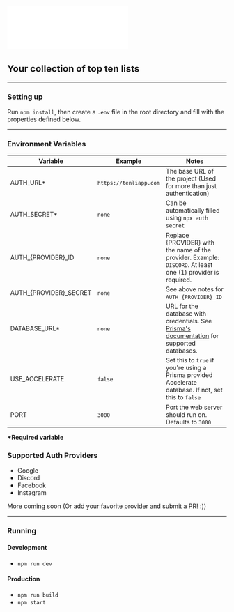 <img src="https://raw.githubusercontent.com/bendevnull/Tenli/refs/heads/master/public/tenli-light.svg" height=100/>

## Your collection of top ten lists
------

### Setting up
Run `npm install`, then create a `.env` file in the root directory and fill with the properties defined below.

------

### Environment Variables

| Variable               | Example                | Notes                                                                                                        |
| ---------------------- | ---------------------- | ------------------------------------------------------------------------------------------------------------ |
| AUTH_URL*              | `https://tenliapp.com` | The base URL of the project (Used for more than just authentication)                                         |
| AUTH_SECRET*           | `none`                 | Can be automatically filled using `npx auth secret`                                                          |
| AUTH_{PROVIDER}_ID     | `none`                 | Replace {PROVIDER} with the name of the provider. Example: `DISCORD`. At least one (1) provider is required. |
| AUTH_{PROVIDER}_SECRET | `none`                 | See above notes for `AUTH_{PROVIDER}_ID`                                                                     |
| DATABASE_URL*          | `none`                 | URL for the database with credentials. See [Prisma's documentation](https://www.prisma.io/docs/getting-started) for supported databases. |
| USE_ACCELERATE         | `false`                | Set this to `true` if you're using a Prisma provided Accelerate database. If not, set this to `false`        |
| PORT                   | `3000`                 | Port the web server should run on. Defaults to `3000`                                                        |

**\*Required variable**

### Supported Auth Providers
* Google
* Discord
* Facebook
* Instagram

More coming soon (Or add your favorite provider and submit a PR! :))

------

### Running
#### Development
* `npm run dev`
#### Production
* `npm run build`
* `npm start`